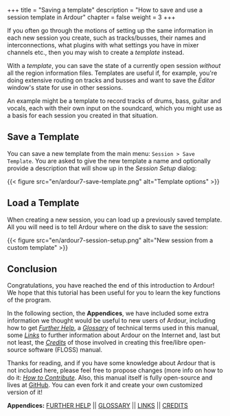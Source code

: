 +++
title = "Saving a template"
description = "How to save and use a session template in Ardour"
chapter = false
weight = 3
+++

If you often go through the motions of setting up the same information in each
new session you create, such as tracks/busses, their names and interconnections, what plugins with what settings you have in mixer channels
etc., then you may wish to create a _template_ instead.

With a _template_, you can save the state of a currently open session _without_
all the region information files. Templates are useful if, for example, you're
doing extensive routing on tracks and busses and want to save the _Editor_
window's state for use in other sessions.

An example might be a template to record tracks of drums, bass, guitar and
vocals, each with their own input on the soundcard, which you might use as a
basis for each session you created in that situation. 

## Save a Template

You can save a new template from the main menu: `Session > Save Template`. You
are asked to give the new template a name and optionally provide a description
that will show up in the _Session Setup_ dialog:

{{< figure src="en/ardour7-save-template.png" alt="Template options" >}}

## Load a Template

When creating a new session, you can load up a previously saved template. All
you will need is to tell Ardour where on the disk to save the session:

{{< figure src="en/ardour7-session-setup.png" alt="New session from a custom template" >}}

## Conclusion

Congratulations, you have reached the end of this introduction to Ardour! We
hope that this tutorial has been useful for you to learn the key functions of
the program.

In the following section, the **Appendices**, we have included some extra
information we thought would be useful to new users of Ardour, including how to
get [_Further Help_](../further-help), a [_Glossary_](../glossary) of
technical terms used in this manual, some [_Links_](../links) to further
information about Ardour on the Internet and, last but not least, the
[_Credits_](../credits) of those involved in creating this free/libre
open-source software (FLOSS) manual.

Thanks for reading, and if you have some knowledge about Ardour that is not
included here, please feel free to propose changes (more info on how to do it:
[_How to Contribute_](../how-to-contribute/). Also, this manual itself is fully
open-source and lives at
[GitHub](https://github.com/prokoudine/ardour-tutorial).
You can even fork it and create your own customized version of it!

**Appendices:**
[FURTHER HELP](../further-help)   ||
[GLOSSARY](../glossary)   ||
[LINKS](../links)   ||
[CREDITS](../credits)
